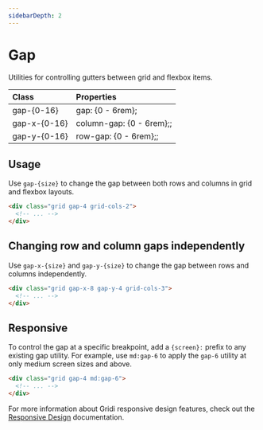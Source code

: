 ```yaml
---
sidebarDepth: 2
---
```


# Gap

Utilities for controlling gutters between grid and flexbox items.

| Class        | Properties        |
| :----------- | :---------------- |
| gap-{0-16}   | gap: {0 - 6rem}; |
| gap-x-{0-16} | column-gap: {0 - 6rem};; |
| gap-y-{0-16} | row-gap: {0 - 6rem};;    |

## Usage

Use `gap-{size}` to change the gap between both rows and columns in grid and flexbox layouts.

```html
<div class="grid gap-4 grid-cols-2">
  <!-- ... -->
</div>
```

## Changing row and column gaps independently

Use `gap-x-{size}` and `gap-y-{size}` to change the gap between rows and columns independently.

```html
<div class="grid gap-x-8 gap-y-4 grid-cols-3">
  <!-- ... -->
</div>
```

## Responsive

To control the gap at a specific breakpoint, add a `{screen}:` prefix to any existing gap utility. For example, use `md:gap-6` to apply the `gap-6` utility at only medium screen sizes and above.

```html
<div class="grid gap-4 md:gap-6">
  <!-- ... -->
</div>
```

For more information about Gridi responsive design features, check out the [Responsive Design](/guide/responsive-design) documentation.
